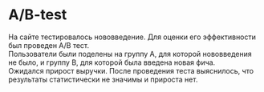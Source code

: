 # A/B-test
На сайте тестировалось нововведение. Для оценки его эффективности был проведен A/B тест. <br/>
Пользователи были поделены на группу A, для которой нововведения не было, и группу B, для которой была введена новая фича. <br/>
Ожидался прирост выручки. После проведения теста выяснилось, что результаты статистически не значимы и прироста нет.
